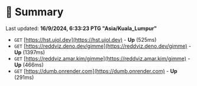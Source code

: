 # 📖 Summary
Last updated: **16/9/2024, 6:33:23 PTG "Asia/Kuala_Lumpur"**

- `GET` [https://hst.ujol.dev](https://hst.ujol.dev) - **Up** (525ms)
- `GET` [https://reddviz.deno.dev/gimme](https://reddviz.deno.dev/gimme) - **Up** (1397ms)
- `GET` [https://reddviz.amar.kim/gimme](https://reddviz.amar.kim/gimme) - **Up** (466ms)
- `GET` [https://dumb.onrender.com](https://dumb.onrender.com) - **Up** (291ms)
